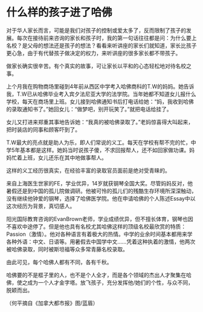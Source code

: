 # 什么样的孩子进了哈佛

对于华人家长而言，可能是我们对孩子的控制或爱太多了，反而限制了孩子的发展。每次在接待前来咨询的家长和孩子时，我的第一句话往往都是问：为什么要上名校？是父母的想法还是孩子的想法？看看来听讲座的家长们就知道，家长比孩子更心急，由于有代替孩子做决定的权力，来听讲座的很多家长都不带孩子。

做家长确实很辛苦。有个真实的故事，可让家长以平和的心态轻松地对待名校之事。

上个月我在购物商场里碰到4年前从西区中学考入哈佛商科的T.W的妈妈。她告诉我，T.W已从哈佛毕业考入宾夕法尼亚大学的法学院。当年她都不知道女儿报什么学校，每天在商场里上班。女儿接到哈佛通知书后打电话给她：“妈，我收到哈佛的录取通知书了。”她回女儿：“做梦吧，别开玩笑了。”就把电话给挂了。

女儿又打进来郑重其事地告诉她：“我真的被哈佛录取了。”老妈惊喜得大叫起来，把时装店的同事和顾客吓到了。

T.W最大的亮点就是助人为乐，即人们常说的义工。每天在学校有帮不完的忙，中学5年基本都是这样。她妈当时说孩子傻，不求回报帮人，还不如回家做功课。妈妈忙着上班，女儿还乐在其中地做事帮人。

这样的义工经历很真实，在经验丰富的录取官员面前是绝对受青睐的。

来自上海医生世家的FE，学业优异，14岁就获钢琴全国大奖。尽管妈妈反对，他暑假还是到中国的孤儿院做调研。他被可怜的孤儿们的残酷生存环境所深深触动，没有继续他钟爱的钢琴，选择了哈佛医学院。他在申请哈佛的个人陈述Essay中以这次经历为背景，真切感人。

阳光国际教育咨询的EvanBrown老师，学业成绩优异，但不擅长体育，钢琴也因不喜欢中途停了。但是他也具有名校尤其哈佛这样的顶级名校最欣赏的特质：Passion（激情）。他对各种语言有着极大的热情。中学的业余时间基本都用来学各种外语：中文、日语等。用暑假去中国学中文……凭着这种执着的激情，他两次被哈佛录取，同时被斯坦福等众多常青藤名校录取。

由此可见，每个哈佛人都有不同，各有千秋。

哈佛要的不是框子里的人，也不是个人全才，而是各个领域的杰出人才聚集在哈佛，使之成为一个人才金字塔。放飞孩子，充分发挥他/她们的个性，与众不同，脱颖而出。

（何平摘自《加拿大都市报》图/蓝眉）
